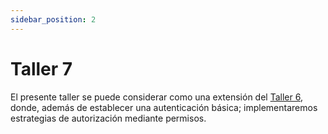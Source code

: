 ```yaml
---
sidebar_position: 2
---
```


# Taller 7

El presente taller se puede considerar como una extensión del [Taller 6](taller6.md), donde, además de establecer una autenticación básica; implementaremos estrategias de autorización mediante permisos.